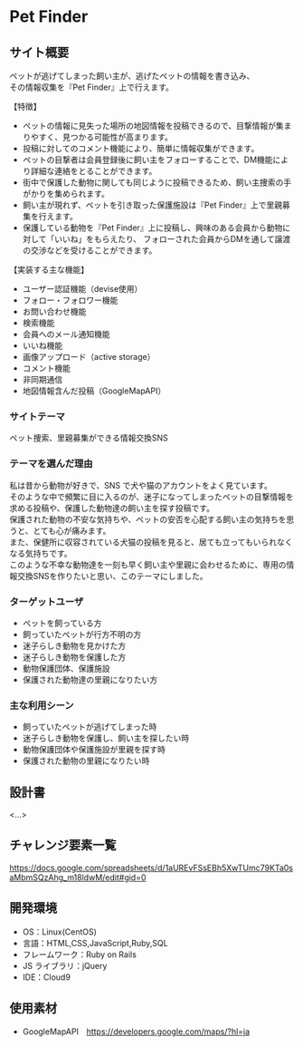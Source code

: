 # Pet Finder

## サイト概要

ペットが逃げてしまった飼い主が、逃げたペットの情報を書き込み、  
その情報収集を『Pet Finder』上で行えます。  

【特徴】  
- ペットの情報に見失った場所の地図情報を投稿できるので、目撃情報が集まりやすく、見つかる可能性が高まります。
- 投稿に対してのコメント機能により、簡単に情報収集ができます。
- ペットの目撃者は会員登録後に飼い主をフォローすることで、DM機能により詳細な連絡をとることができます。
- 街中で保護した動物に関しても同じように投稿できるため、飼い主捜索の手がかりを集められます。
- 飼い主が現れず、ペットを引き取った保護施設は『Pet Finder』上で里親募集を行えます。
- 保護している動物を『Pet Finder』上に投稿し、興味のある会員から動物に対して「いいね」をもらえたり、
フォローされた会員からDMを通して譲渡の交渉などを受けることができます。

【実装する主な機能】  
- ユーザー認証機能（devise使用）
- フォロー・フォロワー機能
- お問い合わせ機能
- 検索機能
- 会員へのメール通知機能
- いいね機能
- 画像アップロード（active storage）
- コメント機能
- 非同期通信
- 地図情報含んだ投稿（GoogleMapAPI）



### サイトテーマ

ペット捜索、里親募集ができる情報交換SNS

### テーマを選んだ理由

私は昔から動物が好きで、SNS で犬や猫のアカウントをよく見ています。   
そのような中で頻繁に目に入るのが、迷子になってしまったペットの目撃情報を求める投稿や、保護した動物達の飼い主を探す投稿です。  
保護された動物の不安な気持ちや、ペットの安否を心配する飼い主の気持ちを思うと、とても心が痛みます。  
また、保健所に収容されている犬猫の投稿を見ると、居ても立ってもいられなくなる気持ちです。  
このような不幸な動物達を一刻も早く飼い主や里親に会わせるために、専用の情報交換SNSを作りたいと思い、このテーマにしました。  

### ターゲットユーザ

- ペットを飼っている方  
- 飼っていたペットが行方不明の方  
- 迷子らしき動物を見かけた方  
- 迷子らしき動物を保護した方  
- 動物保護団体、保護施設  
- 保護された動物達の里親になりたい方  

### 主な利用シーン

- 飼っていたペットが逃げてしまった時
- 迷子らしき動物を保護し、飼い主を探したい時
- 動物保護団体や保護施設が里親を探す時
- 保護された動物の里親になりたい時

## 設計書

<...>

## チャレンジ要素一覧

https://docs.google.com/spreadsheets/d/1aUREvFSsEBh5XwTUmc79KTa0saMbmSQzAhg_m18ldwM/edit#gid=0

## 開発環境

- OS：Linux(CentOS)
- 言語：HTML,CSS,JavaScript,Ruby,SQL
- フレームワーク：Ruby on Rails
- JS ライブラリ：jQuery
- IDE：Cloud9

## 使用素材

- GoogleMapAPI　https://developers.google.com/maps/?hl=ja